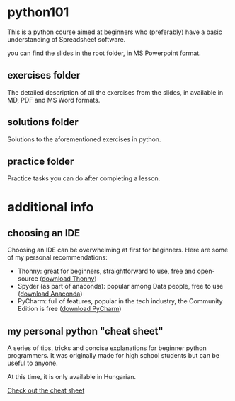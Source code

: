 # python101
This is a python course aimed at beginners who (preferably)
have a basic understanding of Spreadsheet software.

you can find the slides in the root folder, in MS Powerpoint format.

## exercises folder
The detailed description of all the exercises from the slides, in available in MD, PDF and MS Word formats.

## solutions folder
Solutions to the aforementioned exercises in python.

## practice folder
Practice tasks you can do after completing a lesson.

# additional info
## choosing an IDE
Choosing an IDE can be overwhelming at first for beginners. Here are some of my personal recommendations:
- Thonny: great for beginners, straightforward to use, free and open-source ([download Thonny](https://www.thonny.org))
- Spyder (as part of anaconda): popular among Data people, free to use ([download Anaconda](https://www.anaconda.com/))
- PyCharm: full of features, popular in the tech industry, the Community Edition is free ([download PyCharm](https://www.jetbrains.com/pycharm/))

## my personal python "cheat sheet"
A series of tips, tricks and concise explanations for beginner python programmers. It was originally made for high school students but can be useful to anyone.

At this time, it is only available in Hungarian.

[Check out the cheat sheet](https://github.com/guladam/python_cheat_sheet)
